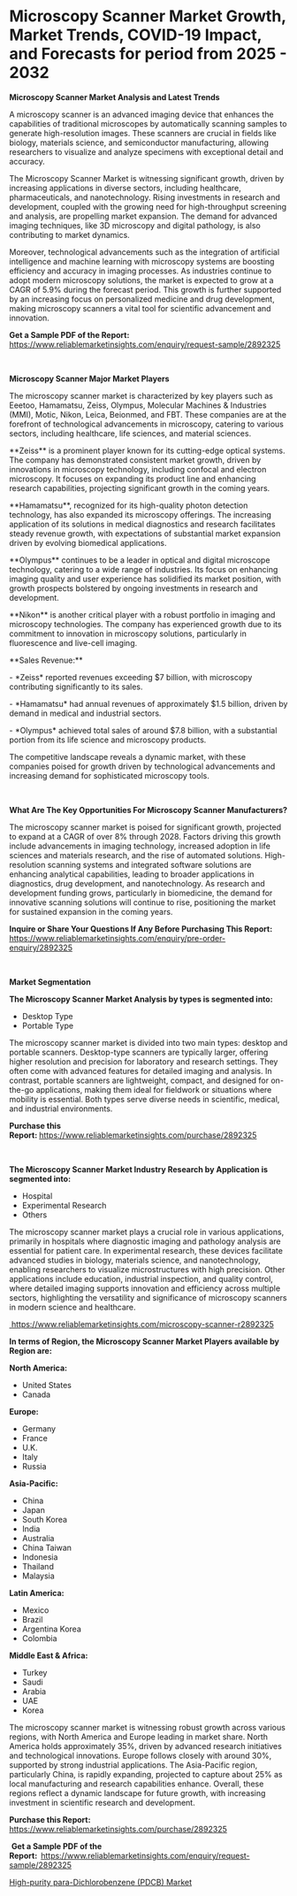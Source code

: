 <p><h1>Microscopy Scanner Market Growth, Market Trends, COVID-19 Impact, and Forecasts for period from 2025 - 2032</h1></p><p><strong>Microscopy Scanner Market Analysis and Latest Trends</strong></p>
<p><p>A microscopy scanner is an advanced imaging device that enhances the capabilities of traditional microscopes by automatically scanning samples to generate high-resolution images. These scanners are crucial in fields like biology, materials science, and semiconductor manufacturing, allowing researchers to visualize and analyze specimens with exceptional detail and accuracy.</p><p>The Microscopy Scanner Market is witnessing significant growth, driven by increasing applications in diverse sectors, including healthcare, pharmaceuticals, and nanotechnology. Rising investments in research and development, coupled with the growing need for high-throughput screening and analysis, are propelling market expansion. The demand for advanced imaging techniques, like 3D microscopy and digital pathology, is also contributing to market dynamics.</p><p>Moreover, technological advancements such as the integration of artificial intelligence and machine learning with microscopy systems are boosting efficiency and accuracy in imaging processes. As industries continue to adopt modern microscopy solutions, the market is expected to grow at a CAGR of 5.9% during the forecast period. This growth is further supported by an increasing focus on personalized medicine and drug development, making microscopy scanners a vital tool for scientific advancement and innovation.</p></p>
<p><strong>Get a Sample PDF of the Report:&nbsp;</strong> <a href="https://www.reliablemarketinsights.com/enquiry/request-sample/2892325?utm_campaign=2993&utm_medium=2&utm_source=Github&utm_content=ia&utm_term=15032025&utm_id=microscopy-scanner">https://www.reliablemarketinsights.com/enquiry/request-sample/2892325</a></p>
<p>&nbsp;</p>
<p><strong>Microscopy Scanner Major Market Players</strong></p>
<p><p>The microscopy scanner market is characterized by key players such as Eeetoo, Hamamatsu, Zeiss, Olympus, Molecular Machines & Industries (MMI), Motic, Nikon, Leica, Beionmed, and FBT. These companies are at the forefront of technological advancements in microscopy, catering to various sectors, including healthcare, life sciences, and material sciences.</p><p>**Zeiss** is a prominent player known for its cutting-edge optical systems. The company has demonstrated consistent market growth, driven by innovations in microscopy technology, including confocal and electron microscopy. It focuses on expanding its product line and enhancing research capabilities, projecting significant growth in the coming years.</p><p>**Hamamatsu**, recognized for its high-quality photon detection technology, has also expanded its microscopy offerings. The increasing application of its solutions in medical diagnostics and research facilitates steady revenue growth, with expectations of substantial market expansion driven by evolving biomedical applications.</p><p>**Olympus** continues to be a leader in optical and digital microscope technology, catering to a wide range of industries. Its focus on enhancing imaging quality and user experience has solidified its market position, with growth prospects bolstered by ongoing investments in research and development.</p><p>**Nikon** is another critical player with a robust portfolio in imaging and microscopy technologies. The company has experienced growth due to its commitment to innovation in microscopy solutions, particularly in fluorescence and live-cell imaging.</p><p>**Sales Revenue:**  </p><p>- *Zeiss* reported revenues exceeding $7 billion, with microscopy contributing significantly to its sales.  </p><p>- *Hamamatsu* had annual revenues of approximately $1.5 billion, driven by demand in medical and industrial sectors.  </p><p>- *Olympus* achieved total sales of around $7.8 billion, with a substantial portion from its life science and microscopy products.</p><p>The competitive landscape reveals a dynamic market, with these companies poised for growth driven by technological advancements and increasing demand for sophisticated microscopy tools.</p></p>
<p>&nbsp;</p>
<p><strong>What Are The Key Opportunities For Microscopy Scanner Manufacturers?</strong></p>
<p><p>The microscopy scanner market is poised for significant growth, projected to expand at a CAGR of over 8% through 2028. Factors driving this growth include advancements in imaging technology, increased adoption in life sciences and materials research, and the rise of automated solutions. High-resolution scanning systems and integrated software solutions are enhancing analytical capabilities, leading to broader applications in diagnostics, drug development, and nanotechnology. As research and development funding grows, particularly in biomedicine, the demand for innovative scanning solutions will continue to rise, positioning the market for sustained expansion in the coming years.</p></p>
<p><strong>Inquire or Share Your Questions If Any Before Purchasing This Report:</strong> <a href="https://www.reliablemarketinsights.com/enquiry/pre-order-enquiry/2892325?utm_campaign=2993&utm_medium=2&utm_source=Github&utm_content=ia&utm_term=15032025&utm_id=microscopy-scanner">https://www.reliablemarketinsights.com/enquiry/pre-order-enquiry/2892325</a></p>
<p>&nbsp;</p>
<p><strong>Market Segmentation</strong></p>
<p><strong>The Microscopy Scanner Market Analysis by types is segmented into:</strong></p>
<p><ul><li> Desktop Type</li><li>Portable Type </li></ul></p>
<p><p>The microscopy scanner market is divided into two main types: desktop and portable scanners. Desktop-type scanners are typically larger, offering higher resolution and precision for laboratory and research settings. They often come with advanced features for detailed imaging and analysis. In contrast, portable scanners are lightweight, compact, and designed for on-the-go applications, making them ideal for fieldwork or situations where mobility is essential. Both types serve diverse needs in scientific, medical, and industrial environments.</p></p>
<p><strong>Purchase this Report:&nbsp;</strong><a href="https://www.reliablemarketinsights.com/purchase/2892325?utm_campaign=2993&utm_medium=2&utm_source=Github&utm_content=ia&utm_term=15032025&utm_id=microscopy-scanner">https://www.reliablemarketinsights.com/purchase/2892325</a></p>
<p>&nbsp;</p>
<p><strong>The Microscopy Scanner Market Industry Research by Application is segmented into:</strong></p>
<p><ul><li> Hospital</li><li>Experimental Research</li><li>Others </li></ul></p>
<p><p>The microscopy scanner market plays a crucial role in various applications, primarily in hospitals where diagnostic imaging and pathology analysis are essential for patient care. In experimental research, these devices facilitate advanced studies in biology, materials science, and nanotechnology, enabling researchers to visualize microstructures with high precision. Other applications include education, industrial inspection, and quality control, where detailed imaging supports innovation and efficiency across multiple sectors, highlighting the versatility and significance of microscopy scanners in modern science and healthcare.</p></p>
<p><a href="https://www.reliablemarketinsights.com/microscopy-scanner-r2892325?utm_campaign=2993&utm_medium=2&utm_source=Github&utm_content=ia&utm_term=15032025&utm_id=microscopy-scanner">&nbsp;https://www.reliablemarketinsights.com/microscopy-scanner-r2892325</a></p>
<p><strong>In terms of Region, the Microscopy Scanner Market Players available by Region are:</strong></p>
<p>
    <p> <strong> North America: </strong>
        <ul>
            <li>United States</li>
            <li>Canada</li>
        </ul>
        </p> 
    <p> <strong> Europe: </strong>
        <ul>
            <li>Germany</li>
            <li>France</li>
            <li>U.K.</li>
            <li>Italy</li>
            <li>Russia</li>
        </ul>
        </p> 
    <p> <strong> Asia-Pacific: </strong>
        <ul>
            <li>China</li>
            <li>Japan</li>
            <li>South Korea</li>
            <li>India</li>
            <li>Australia</li>
            <li>China Taiwan</li>
            <li>Indonesia</li>
            <li>Thailand</li>
            <li>Malaysia</li>
        </ul>
        </p> 
    <p> <strong> Latin America: </strong>
        <ul>
            <li>Mexico</li>
            <li>Brazil</li>
            <li>Argentina Korea</li>
            <li>Colombia</li>
        </ul>
        </p> 
    <p> <strong> Middle East & Africa: </strong>
        <ul>
            <li>Turkey</li>
            <li>Saudi</li>
            <li>Arabia</li>
            <li>UAE</li>
            <li>Korea</li>
        </ul>
    </p>
    </p>
<p><p>The microscopy scanner market is witnessing robust growth across various regions, with North America and Europe leading in market share. North America holds approximately 35%, driven by advanced research initiatives and technological innovations. Europe follows closely with around 30%, supported by strong industrial applications. The Asia-Pacific region, particularly China, is rapidly expanding, projected to capture about 25% as local manufacturing and research capabilities enhance. Overall, these regions reflect a dynamic landscape for future growth, with increasing investment in scientific research and development.</p></p>
<p><strong>Purchase this Report: </strong><a href="https://www.reliablemarketinsights.com/purchase/2892325?utm_campaign=2993&utm_medium=2&utm_source=Github&utm_content=ia&utm_term=15032025&utm_id=microscopy-scanner">https://www.reliablemarketinsights.com/purchase/2892325</a></p>
<p>&nbsp;<strong>Get a Sample PDF of the Report:&nbsp;&nbsp;</strong><a href="https://www.reliablemarketinsights.com/enquiry/request-sample/2892325?utm_campaign=2993&utm_medium=2&utm_source=Github&utm_content=ia&utm_term=15032025&utm_id=microscopy-scanner">https://www.reliablemarketinsights.com/enquiry/request-sample/2892325</a></p>
<p><strong></strong></p>
<p><p><a href="https://github.com/djembashote/Market-Research-Report-List-1/blob/main/high-purity-para-dichlorobenzene-pdcb-market.md?utm_campaign=2993&utm_medium=2&utm_source=Github&utm_content=ia&utm_term=15032025&utm_id=microscopy-scanner">High-purity para-Dichlorobenzene (PDCB) Market</a></p></p>